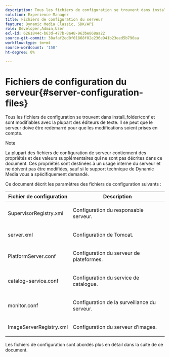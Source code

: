 ```yaml
---
description: Tous les fichiers de configuration se trouvent dans install_folder/conf et sont modifiables avec la plupart des éditeurs de texte. Il se peut que le serveur doive être redémarré pour que les modifications soient prises en compte.
solution: Experience Manager
title: Fichiers de configuration du serveur
feature: Dynamic Media Classic, SDK/API
role: Developer,Admin,User
exl-id: 6261844c-b63d-477b-8a48-963be868aa22
source-git-commit: 38afaf2ed0f01868f02e236e941b23eed5b790aa
workflow-type: tm+mt
source-wordcount: '150'
ht-degree: 0%

---
```


# Fichiers de configuration du serveur{#server-configuration-files}

Tous les fichiers de configuration se trouvent dans install_folder/conf et sont modifiables avec la plupart des éditeurs de texte. Il se peut que le serveur doive être redémarré pour que les modifications soient prises en compte.

>[!NOTE]
>
>La plupart des fichiers de configuration de serveur contiennent des propriétés et des valeurs supplémentaires qui ne sont pas décrites dans ce document. Ces propriétés sont destinées à un usage interne du serveur et ne doivent pas être modifiées, sauf si le support technique de Dynamic Media vous a spécifiquement demandé.

Ce document décrit les paramètres des fichiers de configuration suivants :

<table id="table_D307B20E65B742A7AC3DEBF1E650719E"> 
 <thead> 
  <tr> 
   <th class="entry"> <b>Fichier de configuration</b> </th> 
   <th class="entry"> <b>Description</b> </th> 
  </tr> 
 </thead>
 <tbody> 
  <tr> 
   <td> <p> <span class="filepath"> SupervisorRegistry.xml</span> </p> </td> 
   <td> <p>Configuration du responsable serveur. </p> </td> 
  </tr> 
  <tr> 
   <td> <p> <span class="filepath"> server.xml</span> </p> </td> 
   <td> <p>Configuration de Tomcat. </p> </td> 
  </tr> 
  <tr> 
   <td> <p> <span class="filepath"> PlatformServer.conf</span> </p> </td> 
   <td> <p>Configuration du serveur de plateformes. </p> </td> 
  </tr> 
  <tr> 
   <td> <p> <span class="filepath"> catalog-service.conf</span> </p> </td> 
   <td> <p>Configuration du service de catalogue. </p> </td> 
  </tr> 
  <tr> 
   <td> <p> <span class="filepath"> monitor.conf</span> </p> </td> 
   <td> <p>Configuration de la surveillance du serveur. </p> </td> 
  </tr> 
  <tr> 
   <td> <p> <span class="filepath"> ImageServerRegistry.xml</span> </p> </td> 
   <td> <p>Configuration du serveur d’images. </p> </td> 
  </tr> 
 </tbody> 
</table>

Les fichiers de configuration sont abordés plus en détail dans la suite de ce document.
